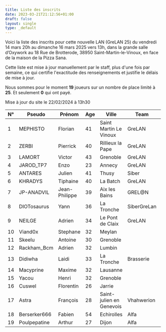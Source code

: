 ```yaml
---
title: Liste des inscrits
date: 2023-03-21T21:12:56+01:00
draft: false
layout: single
type: _default
---
```

Voici la liste des inscrits pour cette nouvelle LAN (GreLAN 25) du vendredi 14 mars 20h au dimanche 16 mars 2025 vers 13h, dans la grande salle d’Oxywork au 18 Rue de Brotterode, 38950 Saint-Martin-le-Vinoux, en face de la maison de la Pizza Sana.  

Cette liste est mise à jour manuellement par le staff, plus d'une fois par semaine, ce qui certifie l'exactitude des renseignements et justifie le délais de mise à jour.  

Nous sommes pour le moment **19** joueurs sur un nombre de place limité à **25**. Et seulement **0** qui ont payé.

Mise à jour du site le 22/02/2024 à 13h30
&nbsp;

| N°  | Pseudo       | Prénom        | Age | Ville                    | Team        | Cotisation |
| --- | ------------ | ------------- | --- | ------------------------ | ----------- | ---------- |
| 1   | MEPHISTO     | Florian       | 41  | Saint Martin Le Vinoux   | GreLAN      |            |
| 2   | ZERBI        | Pierrick      | 40  | Rillieux la Pape         | GreLAN      |            |
| 3   | LAMORT       | Victor        | 43  | Grenoble                 | GreLAN      |            |
| 4   | JAROD_TP7    | Enzo          | 23  | Annecy                   | GreLAN      |            |
| 5   | ANTARES      | Julien        | 41  | Thusy                    | Siber       |            |
| 6   | KHRADYS      | Tiphaine      | 40  | La Batch                 | GreLAN      |            |
| 7   | JP-ANADVIL   | Jean-Philippe | 39  | Aix les Bains            | GREL@N      |            |
| 8   | DIOTosaurus  | Yann          | 36  | La Tronche               | SiberGreLan |            |
| 9   | NEILGE       | Adrien        | 34  | Le Pont de Claix         | GreLAN      |            |
| 10  | Viand0x      | Stephane      | 32  | Meylan                   |             |            |
| 11  | Skeelu       | Antoine       | 30  | Grenoble                 |             |            |
| 12  | Rackham_Bcm  | Adrien        | 32  | Lumbin                   |             |            |
| 13  | Didiwha      | Laidi         | 33  | La Tronche               | Brasserie   |            |
| 14  | Macyprine    | Maxime        | 32  | Lausanne                 |             |            |
| 15  | Yacou        | Henri         | 32  | Grenoble                 |             |            |
| 16  | Cuswel       | Florentin     | 26  | Jarrie                   |             |            |
| 17  | Astra        | François      | 28  | Saint-julien en Genevois | Vhahwerion  |            |
| 18  | Berserker666 | Fabien        | 54  | Echirolles               | Alfa        |            |
| 19  | Poulpepatine | Arthur        | 27  | Dijon               | Alfa        |            |